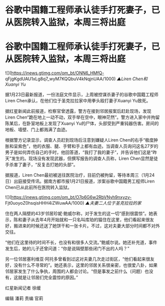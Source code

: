 # 谷歌中国籍工程师承认徒手打死妻子，已从医院转入监狱，本周三将出庭

# 谷歌中国籍工程师承认徒手打死妻子，已从医院转入监狱，本周三将出庭

![](https://inews.gtimg.com/om_bt/ONN6_HMfQ-
qFjgKgdUAU1xLg8q7_wyM7KQQbuV4kNqjnUAA/1000) _▲Liren Chen和Xuanyi Yu_

据1月23日最新报道，一份法庭文件显示，上周被控谋杀妻子的谷歌中国籍工程师Liren Chen承认，在他们位于圣克拉拉家中用拳头殴打妻子Xuanyi
Yu致死。

据红星新闻此前报道，检察官曾透露，警方在接到邻居报案后赶赴现场，发现Liren
Chen“跪在地上一动不动，双手举在空中，眼神茫然”。警方进入家中并拘留陈某后，在卧室地板上发现了Xuanyi
Yu的尸体，头部受到严重钝器伤害。房间的地板、墙壁、门上都溅满了血迹。

根据警方记录显示，调查人员赶到现场后注意到嫌疑人Liren
Chen的右手“极度肿胀和呈紫色”，他的衣服、腿、手臂和手上都有血迹。当调查人员询问这名27岁的男子是如何弄伤自己的手时，他回答道，“我打了我的妻子”，并告诉他们这是“昨天”发生的。现场没有发现武器，但撰写报告的调查人员称，Liren
Chen显然是徒手杀害了妻子，“反复击打她的头部”。

据报道，Liren
Chen最初被送往医院治疗，目前仍被拘留，等待本周三（1月24日）出庭接受传讯。据南方都市报1月21日报道，涉案谷歌中国籍男工程师Liren
Chen已从此前所在医院转入监狱。

![](https://inews.gtimg.com/om_bt/O7p6G6w2RbVNyh9nxyzv-
Fjt0uoyoZ0hsqisHHH4iZWuwAA/1000) _▲夫妻二人位于圣克拉拉的家_

住在两人隔壁的43岁邻居珍妮·鲍威尔称，对于发生的这一切“感到很震惊”。她表示，陈和妻子从去年4月开始就和一只名叫库珀的猫住在这里，他们看起来很友好，搬进来的时候还送了她饼干和一张卡片。不过，这对夫妻大部分时间都不对外交往。

“他们在这里待的时间不长，也没有和很多人交流。”鲍威尔说。她还补充道，事件发生后，她的儿子还曾问道：“你是说隔壁那些闭门不出的人吗？”

另一位邻居塞利维亚·阿托多曾看到过这对夫妻几次走过街区，“他们看起来很友好，没有什么不寻常的”。她还表示，这里的邻居关系很亲密，也很爱八卦，如果邻居家发生了什么争执，周围的人都会讨论。“但是事发之前什么（问题）也没有，这就是让邻居们完全震惊的原因。”

红星新闻记者 徐缓

编辑 潘莉 责编 官莉

